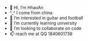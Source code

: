 - 👋  Hi, I’m HhaoAn
- ^_^ I come from china
- 👀  I’m interested in guitar and football
- 🌱  I’m currently learning university
- 💞️  I’m looking to collaborate on code
- 📫  reach me at QQ 1840601738
